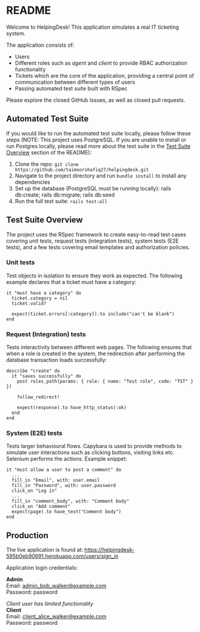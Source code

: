 # README

Welcome to HelpingDesk! This application simulates a real IT ticketing system.</br>

The application consists of:
- Users
- Different roles such as *agent* and *client* to provide RBAC authorization functionality
- Tickets which are the core of the application, providing a central point of communication between different types of users
- Passing automated test suite built with RSpec

Please explore the closed GitHub Issues, as well as closed pull requests.

## Automated Test Suite

If you would like to run the automated test suite locally, please follow these steps (NOTE: This project uses PostgreSQL. If you are unable to install or run Postgres locally, please read more about the test suite in the [Test Suite Overview](https://github.com/taimoorshafiq27/helpingdesk) section of the README):

1. Clone the repo: `git clone https://github.com/taimoorshafiq27/helpingdesk.git`
2. Navigate to the project directory and run `bundle install` to install any dependencies
3. Set up the database (PostgreSQL must be running locally): rails db:create; rails db:migrate; rails db:seed
4. Run the full test suite: `rails test:all`

## Test Suite Overview

The project uses the RSpec framework to create easy-to-read test cases covering unit tests, request tests (integration tests), system tests (E2E tests), and a few tests covering email templates and authorization policies.

### Unit tests

Test objects in isolation to ensure they work as expected. The following example declares that a ticket must have a category:
```
it "must have a category" do
  ticket.category = nil
  ticket.valid?

  expect(ticket.errors[:category]).to include("can't be blank")
end
```

### Request (Integration) tests

Tests interactivity between different web pages. The following ensures that when a role is created in the system, the redirection after performing the database transaction loads successfully:
```
describe "create" do
  it "saves successfully" do
    post roles_path(params: { role: { name: "Test role", code: "TST" } })

    follow_redirect!

    expect(response).to have_http_status(:ok)
  end
end
```

### System (E2E) tests

Tests larger behavioural flows. Capybara is used to provide methods to simulate user interactions such as clicking buttons, visiting links etc. Selenium performs the actions. Example snippet:
```
it "must allow a user to post a comment" do
  ...
  fill_in "Email", with: user.email
  fill_in "Password", with: user.password
  click_on "Log in"
  ...
  fill_in "comment_body", with: "Comment body"
  click_on "Add comment"
  expect(page).to have_text("Comment body")
end
```
## Production

The live application is found at: https://helpingdesk-595b0eb90691.herokuapp.com/users/sign_in

Application login credentials:

**Admin**</br>
Email: admin_bob_walker@example.com</br>
Password: password</br>

*Client user has limited functionality*</br>
**Client**</br>
Email: client_alice_walker@example.com</br>
Password: password

